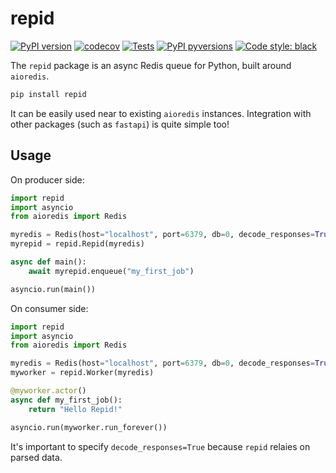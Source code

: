 # repid

[![PyPI version](https://img.shields.io/pypi/v/repid.svg)](https://pypi.org/project/repid/)
[![codecov](https://codecov.io/gh/aleksul/repid/branch/main/graph/badge.svg?token=IP3Z1VXB1G)](https://codecov.io/gh/aleksul/repid)
[![Tests](https://github.com/aleksul/repid/actions/workflows/tests.yaml/badge.svg)](https://github.com/aleksul/repid/actions/workflows/tests.yaml)
[![PyPI pyversions](https://img.shields.io/pypi/pyversions/repid.svg)](https://pypi.python.org/pypi/repid/)
[![Code style: black](https://img.shields.io/badge/code%20style-black-000000.svg)](https://github.com/psf/black)

The `repid` package is an async Redis queue for Python, built around `aioredis`.

```bash
pip install repid
```

It can be easily used near to existing `aioredis` instances. Integration with other packages (such as `fastapi`) is quite simple too!

## Usage

On producer side:

```python
import repid
import asyncio
from aioredis import Redis

myredis = Redis(host="localhost", port=6379, db=0, decode_responses=True)
myrepid = repid.Repid(myredis)

async def main():
    await myrepid.enqueue("my_first_job")

asyncio.run(main())
```

On consumer side:

```python
import repid
import asyncio
from aioredis import Redis

myredis = Redis(host="localhost", port=6379, db=0, decode_responses=True)
myworker = repid.Worker(myredis)

@myworker.actor()
async def my_first_job():
    return "Hello Repid!"

asyncio.run(myworker.run_forever())
```

It's important to specify `decode_responses=True` because `repid` relaies on parsed data.
